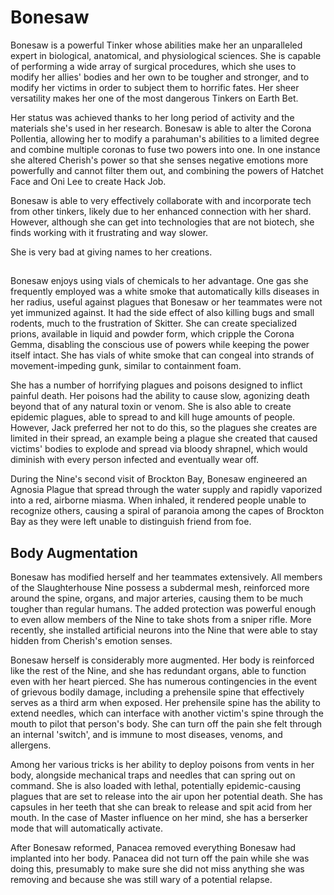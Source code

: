 # Bonesaw
Bonesaw is a powerful Tinker whose abilities make her an unparalleled expert in biological, anatomical, and physiological sciences. She is capable of performing a wide array of surgical procedures, which she uses to modify her allies' bodies and her own to be tougher and stronger, and to modify her victims in order to subject them to horrific fates. Her sheer versatility makes her one of the most dangerous Tinkers on Earth Bet. 

Her status was achieved thanks to her long period of activity and the materials she's used in her research. Bonesaw is able to alter the Corona Pollentia, allowing her to modify a parahuman's abilities to a limited degree and combine multiple coronas to fuse two powers into one. In one instance she altered Cherish's power so that she senses negative emotions more powerfully and cannot filter them out, and combining the powers of Hatchet Face and Oni Lee to create Hack Job.

Bonesaw is able to very effectively collaborate with and incorporate tech from other tinkers, likely due to her enhanced connection with her shard. However, although she can get into technologies that are not biotech, she finds working with it frustrating and way slower.

She is very bad at giving names to her creations.

## 
Bonesaw enjoys using vials of chemicals to her advantage. One gas she frequently employed was a white smoke that automatically kills diseases in her radius, useful against plagues that Bonesaw or her teammates were not yet immunized against. It had the side effect of also killing bugs and small rodents, much to the frustration of Skitter. She can create specialized prions, available in liquid and powder form, which cripple the Corona Gemma, disabling the conscious use of powers while keeping the power itself intact. She has vials of white smoke that can congeal into strands of movement-impeding gunk, similar to containment foam.

She has a number of horrifying plagues and poisons designed to inflict painful death. Her poisons had the ability to cause slow, agonizing death beyond that of any natural toxin or venom. She is also able to create epidemic plagues, able to spread to and kill huge amounts of people. However, Jack preferred her not to do this, so the plagues she creates are limited in their spread, an example being a plague she created that caused victims' bodies to explode and spread via bloody shrapnel, which would diminish with every person infected and eventually wear off.

During the Nine's second visit of Brockton Bay, Bonesaw engineered an Agnosia Plague that spread through the water supply and rapidly vaporized into a red, airborne miasma. When inhaled, it rendered people unable to recognize others, causing a spiral of paranoia among the capes of Brockton Bay as they were left unable to distinguish friend from foe.

## Body Augmentation
Bonesaw has modified herself and her teammates extensively. All members of the Slaughterhouse Nine possess a subdermal mesh, reinforced more around the spine, organs, and major arteries, causing them to be much tougher than regular humans. The added protection was powerful enough to even allow members of the Nine to take shots from a sniper rifle. More recently, she installed artificial neurons into the Nine that were able to stay hidden from Cherish's emotion senses.

Bonesaw herself is considerably more augmented. Her body is reinforced like the rest of the Nine, and she has redundant organs, able to function even with her heart pierced. She has numerous contingencies in the event of grievous bodily damage, including a prehensile spine that effectively serves as a third arm when exposed. Her prehensile spine has the ability to extend needles, which can interface with another victim's spine through the mouth to pilot that person's body. She can turn off the pain she felt through an internal 'switch', and is immune to most diseases, venoms, and allergens.

Among her various tricks is her ability to deploy poisons from vents in her body, alongside mechanical traps and needles that can spring out on command. She is also loaded with lethal, potentially epidemic-causing plagues that are set to release into the air upon her potential death. She has capsules in her teeth that she can break to release and spit acid from her mouth. In the case of Master influence on her mind, she has a berserker mode that will automatically activate.

After Bonesaw reformed, Panacea removed everything Bonesaw had implanted into her body. Panacea did not turn off the pain while she was doing this, presumably to make sure she did not miss anything she was removing and because she was still wary of a potential relapse.
